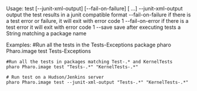 Usage: test [--junit-xml-output] [--fail-on-failure] [<package> ...]	--junit-xml-output    output the test results in a junit compatible format	--fail-on-failure     if there is a test error or failure, it will exit with error code 1	--fail-on-error       if there is a test error it will exit with error code 1	--save                save after executing tests	 <package>            a String matching a package name	Examples:	#Run all the tests in the Tests-Exceptions package	pharo Pharo.image test Tests-Exceptions		#Run all the tests in packages matching Test-.* and KernelTests	pharo Pharo.image test "Tests-.*" "KernelTests-.*"		# Run test on a Hudson/Jenkins server	pharo Pharo.image test --junit-xml-output "Tests-.*" "KernelTests-.*"	